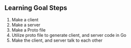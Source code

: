 ## Learning Goal Steps
1. Make a client
2. Make a server 
3. Make a Proto file
4. Utilize proto file to generate client, and server code in Go
5. Make the client, and server talk to each other